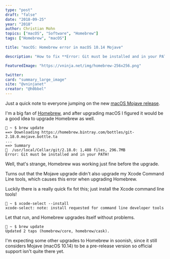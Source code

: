 ```yaml
---
type: "post"
draft: "false"
date: "2018-09-25"
year: "2018"
author: Christian Mohn
topics: ["macOS", "Software", "Homebrew"]
tags: ["Homebrew", "macOS"]

title: "macOS: Homebrew error in macOS 10.14 Mojave"

description: "How to fix **Error: Git must be installed and in your PATH!** with Homebrew in macOS 10.14 Mojave."

FeaturedImage: "https://vninja.net/img/homebrew-256x256.png"

twitter:
card: "summary_large_image"
site: "@vninjanet"
creator: "@h0bbel" 
---
```

Just a quick note to everyone jumping on the new [macOS Mojave release](https://notesfrommwhite.net/2018/09/24/macos-mojave-now-ga/). 

I'm a big fan of [Homebrew](https://brew.sh), and after upgrading macOS I figured it would be a good idea to upgrade Homebrew as well.

```
 ~ $ brew update
==> Downloading https://homebrew.bintray.com/bottles/git-2.18.0.mojave.bottle.ta
...
==> Summary
🍺  /usr/local/Cellar/git/2.18.0: 1,488 files, 296.7MB
Error: Git must be installed and in your PATH!
```

Well, that's strange, Homebrew was working just fine before the upgrade. 

Turns out that the Mojave upgrade didn't also upgrade my Xcode Command Line tools, which causes this error when upgrading Homebrew. 

Luckily there is a really quick fix fot this; just install the Xcode command line tools!

```
 ~ $ xcode-select --install
xcode-select: note: install requested for command line developer tools
```

Let that run, and Homebrew upgrades itself without problems.

```
 ~ $ brew update
Updated 2 taps (homebrew/core, homebrew/cask).
```

I'm expecting some other upgrades to Homebrew in soonish, since it still considers Mojave (macOS 10.14) to be a pre-release version so official support isn't quite there yet.